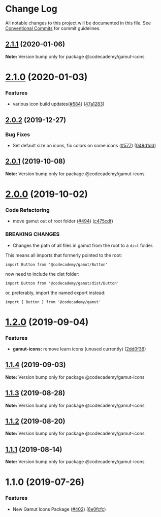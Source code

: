 # Change Log

All notable changes to this project will be documented in this file.
See [Conventional Commits](https://conventionalcommits.org) for commit guidelines.

## [2.1.1](https://github.com/RyzacInc/client-modules/compare/@codecademy/gamut-icons@2.1.0...@codecademy/gamut-icons@2.1.1) (2020-01-06)

**Note:** Version bump only for package @codecademy/gamut-icons





# [2.1.0](https://github.com/RyzacInc/client-modules/compare/@codecademy/gamut-icons@2.0.2...@codecademy/gamut-icons@2.1.0) (2020-01-03)


### Features

* various icon build updates([#584](https://github.com/RyzacInc/client-modules/issues/584)) ([47a1283](https://github.com/RyzacInc/client-modules/commit/47a1283))





## [2.0.2](https://github.com/RyzacInc/client-modules/compare/@codecademy/gamut-icons@2.0.1...@codecademy/gamut-icons@2.0.2) (2019-12-27)


### Bug Fixes

* Set default size on icons, fix colors on some icons ([#577](https://github.com/RyzacInc/client-modules/issues/577)) ([049d1dd](https://github.com/RyzacInc/client-modules/commit/049d1dd))





## [2.0.1](https://github.com/RyzacInc/client-modules/compare/@codecademy/gamut-icons@2.0.0...@codecademy/gamut-icons@2.0.1) (2019-10-08)

**Note:** Version bump only for package @codecademy/gamut-icons





# [2.0.0](https://github.com/RyzacInc/client-modules/compare/@codecademy/gamut-icons@1.2.0...@codecademy/gamut-icons@2.0.0) (2019-10-02)

### Code Refactoring

- move gamut out of root folder ([#494](https://github.com/RyzacInc/client-modules/issues/494)) ([c475cdf](https://github.com/RyzacInc/client-modules/commit/c475cdf))

### BREAKING CHANGES

- Changes the path of all files in gamut from the root to a `dist` folder.

This means all imports that formerly pointed to the root:

```
import Button from '@codecademy/gamut/Button'
```

now need to include the dist folder:

```
import Button from '@codecademy/gamut/dist/Button'
```

or, preferably, import the named export instead:

```
import { Button } from '@codecademy/gamut'
```

# [1.2.0](https://github.com/RyzacInc/client-modules/compare/@codecademy/gamut-icons@1.1.4...@codecademy/gamut-icons@1.2.0) (2019-09-04)

### Features

- **gamut-icons:** remove learn icons (unused currently) ([2dd0f36](https://github.com/RyzacInc/client-modules/commit/2dd0f36))

## [1.1.4](https://github.com/RyzacInc/client-modules/compare/@codecademy/gamut-icons@1.1.1...@codecademy/gamut-icons@1.1.4) (2019-09-03)

**Note:** Version bump only for package @codecademy/gamut-icons

## [1.1.3](https://github.com/RyzacInc/client-modules/compare/@codecademy/gamut-icons@1.1.1...@codecademy/gamut-icons@1.1.3) (2019-08-28)

**Note:** Version bump only for package @codecademy/gamut-icons

## [1.1.2](https://github.com/RyzacInc/client-modules/compare/@codecademy/gamut-icons@1.1.1...@codecademy/gamut-icons@1.1.2) (2019-08-20)

**Note:** Version bump only for package @codecademy/gamut-icons

## [1.1.1](https://github.com/Codecademy/client-modules/compare/@codecademy/gamut-icons@1.1.0...@codecademy/gamut-icons@1.1.1) (2019-08-14)

**Note:** Version bump only for package @codecademy/gamut-icons

# 1.1.0 (2019-07-26)

### Features

- New Gamut Icons Package ([#402](https://github.com/Codecademy/client-modules/issues/402)) ([6e0fcfc](https://github.com/Codecademy/client-modules/commit/6e0fcfc))
